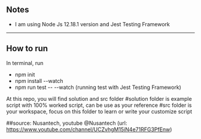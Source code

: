 Notes
----
- I am using Node Js 12.18.1 version and Jest Testing Framework

---------------
How to run
----
In terminal, run
- npm init
- npm install --watch
- npm run test -- --watch (running test with Jest Testing Framework)

At this repo, you will find solution and src folder
#solution folder is example script with 100% worked script, can be use as your reference
#src folder is your workspace, focus on this folder to learn or write your customize script

##source: Nusantech, youtube @Nusantech (url: https://www.youtube.com/channel/UCZvhgM15iN4e71RFG3PfEnw)
